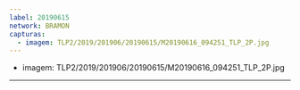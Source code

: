 ```yaml
---
label: 20190615
network: BRAMON
capturas:
  - imagem: TLP2/2019/201906/20190615/M20190616_094251_TLP_2P.jpg
---
```

  - imagem: TLP2/2019/201906/20190615/M20190616_094251_TLP_2P.jpg
---
